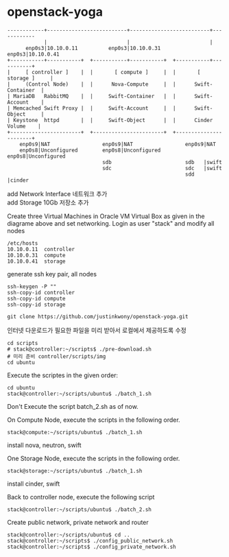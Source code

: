 # openstack-yoga
```
------------+--------------------------+--------------------------+------------
            |                          |                          |
      enp0s3|10.10.0.11          enp0s3|10.10.0.31          enp0s3|10.10.0.41
+-----------+-----------+  +-----------+-----------+  +-----------+-----------+
|     [ controller ]    |  |       [ compute ]     |  |       [ storage ]     |
|     (Control Node)    |  |      Nova-Compute     |  |      Swift-Container  |
| MariaDB   RabbitMQ    |  |     Swift-Container   |  |      Swift-Account    |
| Memcached Swift Proxy |  |     Swift-Account     |  |      Swift-Object     |
| Keystone  httpd       |  |     Swift-Object      |  |      Cinder Volume    |
+-----------------------+  +-----------------------+  +-----------------------+
    enp0s9|NAT                 enp0s9|NAT                 enp0s9|NAT 
    enp0s8|Unconfigured        enp0s8|Unconfigured        enp0s8|Unconfigured
                               sdb                        sdb   |swift
                               sdc                        sdc   |swift
                                                          sdd   |cinder
```
add Network Interface 네트워크 추가\
add Storage 10Gb 저장소 추가

Create three Virtual Machines in Oracle VM Virtual Box as given in the diagrame above and set networking.
Login as user "stack" and modify all nodes
```
/etc/hosts
10.10.0.11	controller
10.10.0.31	compute
10.10.0.41	storage
```
generate ssh key pair, all nodes
```
ssh-keygen -P ""
ssh-copy-id controller
ssh-copy-id compute
ssh-copy-id storage
```
```
git clone https://github.com/justinkwony/openstack-yoga.git
```
인터넷 다운로드가 필요한 파일을 미리 받아서 로컬에서 제공하도록 수정
```
cd scripts
# stack@controller:~/scripts$ ./pre-download.sh
# 미리 준비 controller/scripts/img
cd ubuntu
```

Execute the scriptes in the given order:
```
cd ubuntu
stack@controller:~/scripts/ubuntu$ ./batch_1.sh
```
Don't Execute the script batch_2.sh as of now.

On Compute Node, execute the scripts in  the following order.
```
stack@compute:~/scripts/ubuntu$ ./batch_1.sh
```
install nova, neutron, swift

One Storage Node, execute the scripts in  the following order.
```
stack@storage:~/scripts/ubuntu$ ./batch_1.sh
```
install cinder, swift

Back to controller node, execute the following script
```
stack@controller:~/scripts/ubuntu$ ./batch_2.sh
```
Create public network, private network and router
```
stack@controller:~/scripts/ubuntu$ cd ..
stack@controller:~/scripts$ ./config_public_network.sh
stack@controller:~/scripts$ ./config_private_network.sh
```
